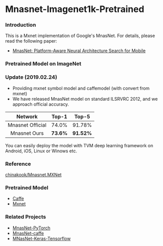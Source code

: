 # Mnasnet-Imagenet1k-Pretrained

### Introduction

This is a Mxnet implementation of Google's MnasNet. For details, please read the following paper:

- [MnasNet: Platform-Aware Neural Architecture Search for Mobile](https://arxiv.org/pdf/1807.11626.pdf)

### Pretrained Model on ImageNet

### Update (2019.02.24)
+ Providing mxnet symbol model  and caffemodel (with convert from mxnet)
+ We have released MnasNet model on standard ILSRVRC 2012, and we approach official accuracy.

| Network    | Top-1   |   Top-5   |
  :------:   | :----:  |   :-----:  
| Mnasnet Official    |  74.0%  |   91.78%   |
| Mnasnet Ours        |  **73.6%**  |   **91.52%**   |

You can easily deploy the model with TVM deep learning framework on Android, iOS, Linux or Winows etc.

### Reference

[chinakook/Mnasnet.MXNet](https://github.com/chinakook/Mnasnet.MXNet)

### Pretrained Model

+ [Caffe](https://pan.baidu.com/s/1FOmVKyiYcNWqkT9X5YcyLQ)
+ [Mxnet](https://pan.baidu.com/s/1MyZM2VpKMItBFunWMTnt6Q)

### Related Projects

- [MnasNet-PyTorch](https://github.com/AnjieZheng/MnasNet-PyTorch)
- [MnasNet-caffe](https://github.com/LiJianfei06/MnasNet-caffe)
- [MNasNet-Keras-Tensorflow](https://github.com/Shathe/MNasNet-Keras-Tensorflow)
